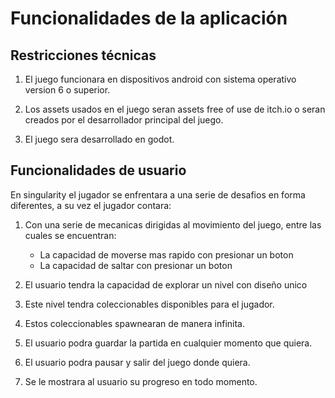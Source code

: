 # Funcionalidades de la aplicación

## Restricciones técnicas

1. El juego funcionara en dispositivos android con sistema operativo version 6 o superior.
   
3. Los assets usados en el juego seran assets free of use de itch.io o seran creados por el desarrollador principal del juego.
   
4. El juego sera desarrollado en godot.
   
## Funcionalidades de usuario
En singularity el jugador se enfrentara a una serie de desafios en forma diferentes, a su vez el jugador contara:

1. Con una serie de mecanicas dirigidas al movimiento del juego, entre las cuales se encuentran:
   - La capacidad de moverse mas rapido con presionar un boton
   - La capacidad de saltar con presionar un boton
   
2. El usuario tendra la capacidad de explorar un nivel con diseño unico

4. Este nivel tendra coleccionables disponibles para el jugador.

5. Estos coleccionables spawnearan de manera infinita.

6. El usuario podra guardar la partida en cualquier momento que quiera.

7. El usuario podra pausar y salir del juego donde quiera.

8. Se le mostrara al usuario su progreso en todo momento.
